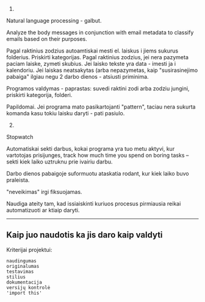 1.
Natural language processing - galbut.

Analyze the body messages in conjunction with email metadata to classify emails based on their purposes.

Pagal raktinius zodzius autoamtiskai mesti el. laiskus i jiems sukurus folderius.
Priskirti kategorijas.
Pagal raktinius zodzius, jei nera pazymeta paciam laiske, zymeti skubius. Jei laisko tekste yra data - imesti ja i kalendoriu.
Jei laiskas neatsakytas (arba nepazymetas, kaip "susirasinejimo pabaiga" ilgiau negu 2 darbo dienos - atsiusti priminima.

Programos valdymas - paprastas: suvedi raktini zodi arba zodziu jungini, priskirti kategorija, folderi. 


Papildomai. Jei programa mato pasikartojanti "pattern", taciau nera sukurta komanda kasu tokiu laisku daryti - pati pasiulo.




2. 
Stopwatch

Automatiskai sekti darbus, kokai programa yra tuo metu aktyvi, kur vartotojas prisijunges, track how much time you spend on boring tasks – sekti kiek laiko uztruknu prie ivairiu darbu.

Darbo dienos pabaigoje suformuotu ataskatia rodant, kur kiek laiko buvo praleista.

"neveikimas" irgi fiksuojamas.


Naudiga ateity tam, kad issiaiskinti kuriuos procesus pirmiausia reikai automatizuoti ar ktiaip daryti.

--------
Kaip juo naudotis
ka jis daro
kaip valdyti
---------


Kriterijai projektui:

    naudingumas
    originalumas
    testavimas
    stilius
    dokumentacija
    versijų kontrolė
    'import this'

